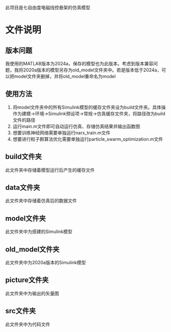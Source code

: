 <!--
 * @Author: Wenbo Lv && wb.lv@qq.com
 * @Date: 2024-12-10
 * @LastEditors: Wenbo Lv && wb.lv@qq.com
 * @LastEditTime: 2024-12-10
 * 
-->
此项目是七自由度电磁线控悬架的仿真模型
# 文件说明

## 版本问题
我使用的MATLAB版本为2024a，保存的模型也为此版本。考虑到版本兼容问题，我将2020a版本的模型另存为old_model文件夹中。若是版本低于2024a，可以把model文件夹删掉，并将old_model重命名为model

## 使用方法
1. 将model文件夹中的所有Simulink模型的缓存文件夹设为build文件夹。具体操作为建模->环境->Simulink预设项->常规->仿真缓存文件夹，将路径改为build文件的路径
2. 运行main.m文件即可自动运行仿真、存储仿真结果并输出函数图
3. 想要训练神经网络需要单独运行narx_train.m文件
4. 想要进行粒子群算法优化需要单独运行particle_swarm_optimization.m文件

## build文件夹
此文件夹中存储着模型运行后产生的缓存文件

## data文件夹
此文件夹中存储着仿真后的数据文件

## model文件夹
此文件夹中为搭建的Simulink模型

## old_model文件夹
此文件夹中为2020a版本的Simulink模型

## picture文件夹
此文件夹中为输出的矢量图

## src文件夹
此文件夹中为代码文件
